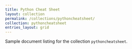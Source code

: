 ```yaml
---
title: Python Cheat Sheet
layout: collection
permalink: /collections/pythoncheatsheet/
collection: pythoncheatsheet
entries_layout: grid
---
```


Sample document listing for the collection `pythoncheatsheet`.